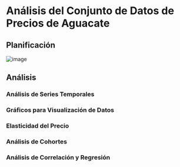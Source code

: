 # Análisis del Conjunto de Datos de Precios de Aguacate

## Planificación

![image](https://github.com/user-attachments/assets/f743eb47-4850-4793-844e-66a9ef4acc4a)


## Análisis

### Análisis de Series Temporales


### Gráficos para Visualización de Datos



### Elasticidad del Precio




### Análisis de Cohortes




### Análisis de Correlación y Regresión
